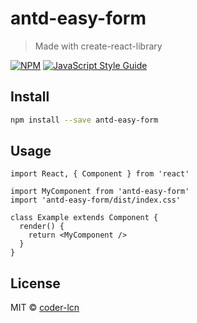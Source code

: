 # antd-easy-form

> Made with create-react-library

[![NPM](https://img.shields.io/npm/v/antd-easy-form.svg)](https://www.npmjs.com/package/antd-easy-form) [![JavaScript Style Guide](https://img.shields.io/badge/code_style-standard-brightgreen.svg)](https://standardjs.com)

## Install

```bash
npm install --save antd-easy-form
```

## Usage

```tsx
import React, { Component } from 'react'

import MyComponent from 'antd-easy-form'
import 'antd-easy-form/dist/index.css'

class Example extends Component {
  render() {
    return <MyComponent />
  }
}
```

## License

MIT © [coder-lcn](https://github.com/coder-lcn)
